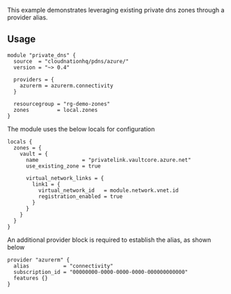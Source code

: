 This example demonstrates leveraging existing private dns zones through a provider alias.

## Usage

```hcl
module "private_dns" {
  source  = "cloudnationhq/pdns/azure/"
  version = "~> 0.4"

  providers = {
    azurerm = azurerm.connectivity
  }

  resourcegroup = "rg-demo-zones"
  zones         = local.zones
}
```

The module uses the below locals for configuration

```hcl
locals {
  zones = {
    vault = {
      name              = "privatelink.vaultcore.azure.net"
      use_existing_zone = true

      virtual_network_links = {
        link1 = {
          virtual_network_id   = module.network.vnet.id
          registration_enabled = true
        }
      }
    }
  }
}
```

An additional provider block is required to establish the alias, as shown below

```hcl
provider "azurerm" {
  alias           = "connectivity"
  subscription_id = "00000000-0000-0000-0000-000000000000"
  features {}
}
```
